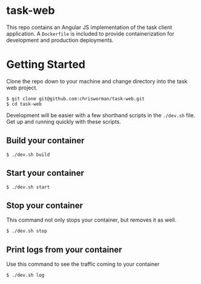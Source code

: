 # task-web

This repo contains an Angular JS implementation of the task client application.  A `Dockerfile` is included to provide containerization for development and production deployments.

# Getting Started

Clone the repo down to your machine and change directory into the task web project.

```
$ git clone git@github.com:chrisworman/task-web.git
$ cd task-web
```

Development will be easier with a few shorthand scripts in the `./dev.sh` file.  Get up and running quickly with
these scripts.

## Build your container
```
$ ./dev.sh build
```

## Start your container
```
$ ./dev.sh start
```

## Stop your container
This command not only stops your container, but removes it as well.
```
$ ./dev.sh stop
```

## Print logs from your container
Use this command to see the traffic coming to your container
```
$ ./dev.sh log
```
